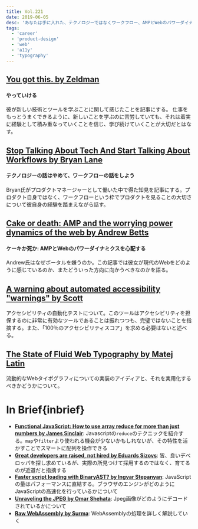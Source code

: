 ```yaml
---
title: Vol.221
date: 2019-06-05
desc: 'あなたは手に入れた、テクノロジーではなくワークフロー、AMPとWebのパワーダイナミクス、ほか計10リンク'
tags:
  - 'career'
  - 'product-design'
  - 'web'
  - 'a11y'
  - 'typography'
---
```


## [You got this. by Zeldman](http://www.zeldman.com/2019/05/22/you-got-this/)

#### やっていける

彼が新しい技術とツールを学ぶことに関して感じたことを記事にする。 仕事をもっとうまくできるように、新しいことを学ぶのに苦労していても、それは着実に経験として積み重なっていくことを信じ、学び続けていくことが大切だとはなす。

## [Stop Talking About Tech And Start Talking About Workflows by Bryan Lane](https://medium.com/data-xd/stop-talking-about-tech-and-start-talking-about-workflows-ade01bc97571)

#### テクノロジーの話はやめて、ワークフローの話をしよう

Bryan氏がプロダクトマネージャーとして働いた中で得た知見を記事にする。プロダクト自身ではなく、ワークフローという枠でプロダクトを見ることの大切さについて彼自身の経験を踏まえながら話す。

## [Cake or death: AMP and the worrying power dynamics of the web by Andrew Betts](https://trib.tv/2019/05/28/cake-or-death-amp-and-the-worrying-power-dynamics-of-the-web/)

#### ケーキか死か: AMPとWebのパワーダイナミクスを心配する

Andrew氏はなぜポータルを嫌うのか。この記事では彼女が現代のWebをどのように感じているのか、またどういった方向に向かうべきなのかを語る。

## [A warning about automated accessibility "warnings" by Scott](https://www.scottohara.me/blog/2019/03/26/a-warning-about-warnings.html)

アクセシビリティの自動化テストについて。このツールはアクセシビリティを担保するのに非常に有効なツールであることは振れつつも、完璧ではないことを指摘する。また、「100％のアクセシビリティスコア」を求める必要はないと述べる。

## [The State of Fluid Web Typography by Matej Latin](https://betterwebtype.com/articles/2019/05/14/the-state-of-fluid-web-typography/)

流動的なWebタイポグラフィについての実装のアイディアと、それを実用化するべきかどうかについて。

# In Brief{inbrief}
- [**Functional JavaScript: How to use array reduce for more than just numbers by James Sinclair**](https://jrsinclair.com/articles/2019/functional-js-do-more-with-reduce/): Javascriptの`reduce`のテクニックを紹介する。`map`や`filter`より使われる機会が少ないかもしれないが、その特性を活かすことでスマートに配列を操作できる
- [**Great developers are raised, not hired by Eduards Sizovs**](https://sizovs.net/2019/04/10/the-best-developers-are-raised-not-hired/): 皆、良いデベロッパを探し求めているが、実際の所見つけて採用するのではなく、育てるのが近道だと指摘する
- [**Faster script loading with BinaryAST? by Ingvar Stepanyan**](https://blog.cloudflare.com/binary-ast/): JavaScriptの量はパフォーマンスに直結する。ブラウザのエンジンがどのようにJavaScriptの高速化を行っているかについて
- [**Unraveling the JPEG by Omar Shehata**](https://parametric.press/issue-01/unraveling-the-jpeg/): Jpeg画像がどのようにデコードされているかについて
- [**Raw WebAssembly by Surma**](https://dassur.ma/things/raw-wasm/): WebAssemblyの処理を詳しく解説していく
